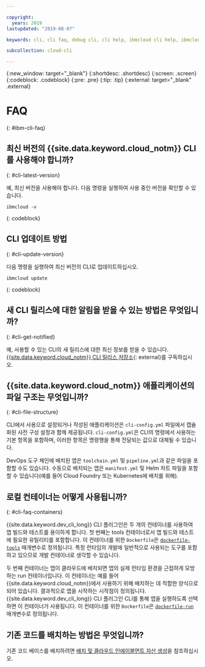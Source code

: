 ```yaml
---

copyright:
  years: 2019
lastupdated: "2019-08-07"

keywords: cli, cli faq, debug cli, cli help, ibmcloud cli help, ibmcloud help

subcollection: cloud-cli

---
```


{:new_window: target="_blank"}
{:shortdesc: .shortdesc}
{:screen: .screen}
{:codeblock: .codeblock}
{:pre: .pre}
{:tip: .tip}
{:external: target="_blank" .external}

# FAQ
{: #ibm-cli-faq}

## 최신 버전의 {{site.data.keyword.cloud_notm}} CLI를 사용해야 합니까?
{: #cli-latest-version}

예, 최신 버전을 사용해야 합니다. 다음 명령을 실행하여 사용 중인 버전을 확인할 수 있습니다.

```
ibmcloud -v
```
{: codeblock}

## CLI 업데이트 방법
{: #cli-update-version}

다음 명령을 실행하여 최신 버전의 CLI로 업데이트하십시오.

```
ibmcloud update
```
{: codeblock}

## 새 CLI 릴리스에 대한 알림을 받을 수 있는 방법은 무엇입니까?
{: #cli-get-notified}

예, 사용할 수 있는 CLI의 새 릴리스에 대한 최신 정보를 받을 수 있습니다. [{{site.data.keyword.cloud_notm}} CLI 릴리스 저장소](https://github.com/IBM-Cloud/ibm-cloud-cli-release/releases/){: external}를 구독하십시오.

## {{site.data.keyword.cloud_notm}} 애플리케이션의 파일 구조는 무엇입니까?
{: #cli-file-structure}

CLI에서 사용으로 설정되거나 작성된 애플리케이션은 `cli-config.yml` 파일에서 캡슐화된 사전 구성 설정과 함께 제공됩니다. `cli-config.yml`은 CLI의 명령에서 사용하는 기본 항목을 포함하며, 이러한 항목은 명령행을 통해 전달되는 값으로 대체될 수 있습니다.

DevOps 도구 체인에 배치된 앱은 `toolchain.yml` 및 `pipeline.yml`과 같은 파일을 포함할 수도 있습니다. 수동으로 배치되는 앱은 `manifest.yml` 및 Helm 차트 파일을 포함할 수 있습니다(예를 들어 Cloud Foundry 또는 Kubernetes에 배치를 위해).

## 로컬 컨테이너는 어떻게 사용됩니까?
{: #cli-faq-containers}

{{site.data.keyword.dev_cli_long}} CLI 플러그인은 두 개의 컨테이너를 사용하여 앱 빌드와 테스트를 용이하게 합니다. 첫 번째는 tools 컨테이너로서 앱 빌드와 테스트에 필요한 유틸리티를 포함합니다. 이 컨테이너를 위한 `Dockerfile`은 [`dockerfile-tools`](/docs/cli/idt?topic=cloud-cli-idt-cli#command-parameters) 매개변수로 정의됩니다. 특정 런타임의 개발에 일반적으로 사용되는 도구를 포함하고 있으므로 개발 컨테이너로 생각할 수 있습니다.

두 번째 컨테이너는 앱이 클라우드에 배치되면 앱의 실제 런타임 환경을 근접하게 모방하는 run 컨테이너입니다. 이 컨테이너는 예를 들어 {{site.data.keyword.cloud_notm}}에서 사용하기 위해 배치하는 데 적합한 양식으로 되어 있습니다. 결과적으로 앱을 시작하는 시작점이 정의됩니다. {{site.data.keyword.dev_cli_long}} CLI 플러그인 CLI를 통해 앱을 실행하도록 선택하면 이 컨테이너가 사용됩니다. 이 컨테이너를 위한 `Dockerfile`은 [`dockerfile-run`](/docs/cli/idt?topic=cloud-cli-idt-cli#run) 매개변수로 정의됩니다.

## 기존 코드를 배치하는 방법은 무엇입니까?

기존 코드 베이스를 배치하려면 [배치 및 클라우드 인에이블먼트 자산 생성](/docs/apps?topic=creating-apps-create-deploy-app-cli#byoc-cli)을 참조하십시오.

